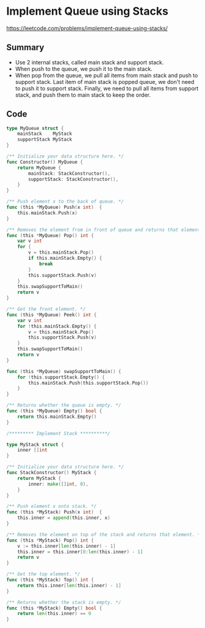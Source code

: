 # Implement Queue using Stacks

https://leetcode.com/problems/implement-queue-using-stacks/

## Summary

 - Use 2 internal stacks, called main stack and support stack.
 - When push to the queue, we push it to the main stack.
 - When pop from the queue, we pull all items from main stack and push to support stack. Last item of main stack is popped queue, we don't need to push it to support stack. Finally, we need to pull all items from support stack, and push them to main stack to keep the order.

## Code

```go
type MyQueue struct {
    mainStack    MyStack
    supportStack MyStack
}

/** Initialize your data structure here. */
func Constructor() MyQueue {
    return MyQueue {
        mainStack: StackConstructor(),
        supportStack: StackConstructor(),
    }
}

/** Push element x to the back of queue. */
func (this *MyQueue) Push(x int)  {
    this.mainStack.Push(x)
}

/** Removes the element from in front of queue and returns that element. */
func (this *MyQueue) Pop() int {
    var v int
    for {
        v = this.mainStack.Pop()
        if this.mainStack.Empty() {
            break
        }
        this.supportStack.Push(v)
    }
    this.swapSupportToMain()
    return v
}

/** Get the front element. */
func (this *MyQueue) Peek() int {
    var v int
    for !this.mainStack.Empty() {
        v = this.mainStack.Pop()
        this.supportStack.Push(v)
    }
    this.swapSupportToMain()
    return v
}

func (this *MyQueue) swapSupportToMain() {
    for !this.supportStack.Empty() {
        this.mainStack.Push(this.supportStack.Pop())
    }
}

/** Returns whether the queue is empty. */
func (this *MyQueue) Empty() bool {
    return this.mainStack.Empty()
}

/********* Implement Stack **********/

type MyStack struct {
    inner []int
}

/** Initialize your data structure here. */
func StackConstructor() MyStack {
    return MyStack {
        inner: make([]int, 0),
    }
}

/** Push element x onto stack. */
func (this *MyStack) Push(x int)  {
    this.inner = append(this.inner, x)
}

/** Removes the element on top of the stack and returns that element. */
func (this *MyStack) Pop() int {
    v := this.inner[len(this.inner) - 1]
    this.inner = this.inner[0:len(this.inner) - 1]
    return v
}

/** Get the top element. */
func (this *MyStack) Top() int {
    return this.inner[len(this.inner) - 1]
}

/** Returns whether the stack is empty. */
func (this *MyStack) Empty() bool {
    return len(this.inner) == 0
}
```

